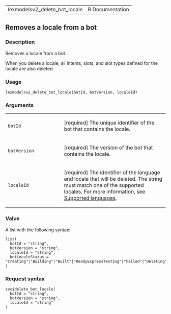 <table style="width: 100%;">
<tbody>
<tr class="odd">
<td>lexmodelsv2_delete_bot_locale</td>
<td style="text-align: right;">R Documentation</td>
</tr>
</tbody>
</table>

## Removes a locale from a bot

### Description

Removes a locale from a bot.

When you delete a locale, all intents, slots, and slot types defined for
the locale are also deleted.

### Usage

    lexmodelsv2_delete_bot_locale(botId, botVersion, localeId)

### Arguments

<table>
<colgroup>
<col style="width: 35%" />
<col style="width: 65%" />
</colgroup>
<tbody>
<tr class="odd">
<td><code id="lexmodelsv2_delete_bot_locale_:_botId">botId</code></td>
<td><p>[required] The unique identifier of the bot that contains the
locale.</p></td>
</tr>
<tr class="even">
<td><code
id="lexmodelsv2_delete_bot_locale_:_botVersion">botVersion</code></td>
<td><p>[required] The version of the bot that contains the
locale.</p></td>
</tr>
<tr class="odd">
<td><code
id="lexmodelsv2_delete_bot_locale_:_localeId">localeId</code></td>
<td><p>[required] The identifier of the language and locale that will be
deleted. The string must match one of the supported locales. For more
information, see <a
href="https://docs.aws.amazon.com/lexv2/latest/dg/how-languages.html">Supported
languages</a>.</p></td>
</tr>
</tbody>
</table>

### Value

A list with the following syntax:

    list(
      botId = "string",
      botVersion = "string",
      localeId = "string",
      botLocaleStatus = "Creating"|"Building"|"Built"|"ReadyExpressTesting"|"Failed"|"Deleting"|"NotBuilt"|"Importing"|"Processing"
    )

### Request syntax

    svc$delete_bot_locale(
      botId = "string",
      botVersion = "string",
      localeId = "string"
    )
